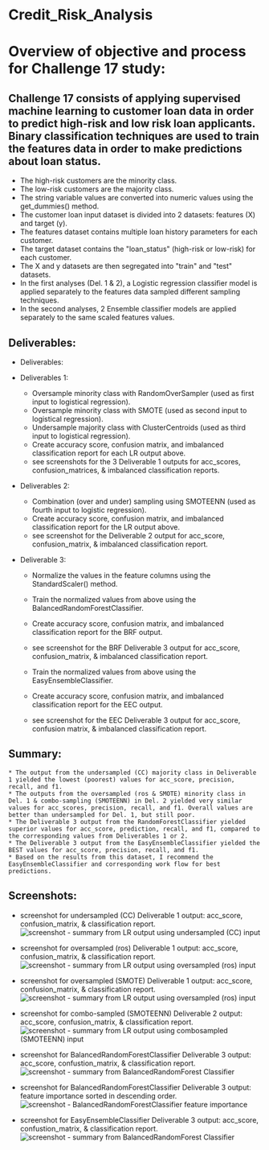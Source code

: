 # Credit_Risk_Analysis

# Overview of objective and process for Challenge 17 study:

## Challenge 17 consists of applying supervised machine learning to customer loan data in order to predict high-risk and low risk loan applicants. Binary classification techniques are used to train the features data in order to make predictions about loan status.

* The high-risk customers are the minority class.
* The low-risk customers are the majority class.
* The string variable values are converted into numeric values using the get_dummies() method.
* The customer loan input dataset is divided into 2 datasets: features (X) and target (y).
* The features dataset contains multiple loan history parameters for each customer.
* The target dataset contains the "loan_status" (high-risk or low-risk) for each customer. 
* The X and y datasets are then segregated into "train" and "test" datasets.
* In the first analyses (Del. 1 & 2), a Logistic regression classifier model is applied separately to the features data sampled different sampling techniques.
* In the second analyses, 2 Ensemble classifier models are applied separately to the same scaled features values.

## Deliverables:

* Deliverables:

* Deliverables 1: 
    * Oversample minority class with RandomOverSampler (used as first input to logistical regression).
    * Oversample minority class with SMOTE (used as second input to logistical regression).
    * Undersample majority class with ClusterCentroids (used as third input to logistical regression).
    * Create accuracy score, confusion matrix, and imbalanced classification report for each LR output above.
    * see screenshots for the 3 Deliverable 1 outputs for acc_scores, confusion_matrices, & imbalanced classification reports.

* Deliverables 2:    
    * Combination (over and under) sampling using SMOTEENN (used as fourth input to logistic regression).
    * Create accuracy score, confusion matrix, and imbalanced classification report for the LR output above.
    * see screenshot for the Deliverable 2 output for acc_score, confusion_matrix, & imbalanced classification report.

* Deliverable 3:
    * Normalize the values in the feature columns using the StandardScaler() method.
    * Train the normalized values from above using the BalancedRandomForestClassifier.
    * Create accuracy score, confusion matrix, and imbalanced classification report for the BRF output.
    * see screenshot for the BRF Deliverable 3 output for acc_score, confusion_matrix, & imbalanced classification report.

    * Train the normalized values from above using the EasyEnsembleClassifier.
    * Create accuracy score, confusion matrix, and imbalanced classification report for the EEC output.
    * see screenshot for the EEC Deliverable 3 output for acc_score, confusion matrix, & imbalanced classification report.

## Summary:

    * The output from the undersampled (CC) majority class in Deliverable 1 yielded the lowest (poorest) values for acc_score, precision, recall, and f1.
    * The outputs from the oversampled (ros & SMOTE) minority class in Del. 1 & combo-sampling (SMOTEENN) in Del. 2 yielded very similar values for acc_scores, precision, recall, and f1. Overall values are better than undersampled for Del. 1, but still poor.
    * The Deliverable 3 output from the RandomForestClassifier yielded superior values for acc_score, prediction, recall, and f1, compared to the corresponding values from Deliverables 1 or 2.
    * The Deliverable 3 output from the EasyEnsembleClassifier yielded the BEST values for acc_score, precision, recall, and f1.
    * Based on the results from this dataset, I recommend the EasyEnsembleClassifier and corresponding work flow for best predictions.

## Screenshots:

* screenshot for undersampled (CC) Deliverable 1 output: acc_score, confusion_matrix, & classification report.
![screenshot - summary from LR output using undersampled (CC) input](./Deliverable-1_ClusterCentroids-Undersampling.PNG)


* screenshot for oversampled (ros) Deliverable 1 output: acc_score, confusion_matrix, & classification report.
![screenshot - summary from LR output using oversampled (ros) input](./Deliverable-1_Naive-Oversampling.PNG)


* screenshot for oversampled (SMOTE) Deliverable 1 output: acc_score, confusion_matrix, & classification report.
![screenshot - summary from LR output using oversampled (ros) input](./Deliverable-1_SMOTE-Oversampling.PNG)


* screenshot for combo-sampled (SMOTEENN) Deliverable 2 output: acc_score, confusion_matrix, & classification report.
![screenshot - summary from LR output using combosampled (SMOTEENN) input](./Deliverable-2_SMOTEENN-combinationOverUnderSampling.PNG)


* screenshot for BalancedRandomForestClassifier Deliverable 3 output: acc_score, confustion_matrix, & classification report. 
![screenshot - summary from BalancedRandomForest Classifier](./Deliverable-3_BalancedRandomForestClassifier.PNG)


* screenshot for BalancedRandomForestClassifier Deliverable 3 output: feature importance sorted in descending order.
![screenshot - BalancedRandomForestClassifier feature importance](./Deliverable-3_BalancedRandomForestClassifier_2.PNG)


* screenshot for EasyEnsembleClassifier Deliverable 3 output: acc_score, confustion_matrix, & classification report.
![screenshot - summary from BalancedRandomForest Classifier](./Deliverable-3-EasyEnsembleAdaBoostClassifier.PNG)



